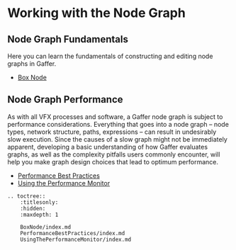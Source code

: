 # Working with the Node Graph #


## Node Graph Fundamentals ##

Here you can learn the fundamentals of constructing and editing node graphs in Gaffer.

- [Box Node](BoxNode/index.md)


## Node Graph Performance ##

As with all VFX processes and software, a Gaffer node graph is subject to performance considerations. Everything that goes into a node graph – node types, network structure, paths, expressions – can result in undesirably slow execution. Since the causes of a slow graph might not be immediately apparent, developing a basic understanding of how Gaffer evaluates graphs, as well as the complexity pitfalls users commonly encounter, will help you make graph design choices that lead to optimum performance.

- [Performance Best Practices](PerformanceBestPractices/index.md)
- [Using the Performance Monitor](UsingThePerformanceMonitor/index.md)

<!-- TOC -->

```eval_rst
.. toctree::
    :titlesonly:
    :hidden:
    :maxdepth: 1

    BoxNode/index.md
    PerformanceBestPractices/index.md
    UsingThePerformanceMonitor/index.md
```
